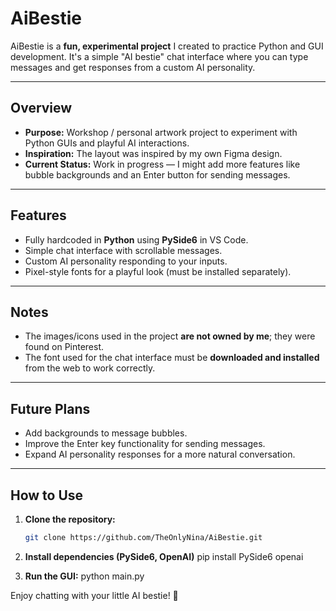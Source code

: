 # AiBestie

AiBestie is a **fun, experimental project** I created to practice Python and GUI development. It's a simple "AI bestie" chat interface where you can type messages and get responses from a custom AI personality.

---

## Overview

- **Purpose:** Workshop / personal artwork project to experiment with Python GUIs and playful AI interactions.
- **Inspiration:** The layout was inspired by my own Figma design.  
- **Current Status:** Work in progress — I might add more features like bubble backgrounds and an Enter button for sending messages.

---

## Features

- Fully hardcoded in **Python** using **PySide6** in VS Code.  
- Simple chat interface with scrollable messages.  
- Custom AI personality responding to your inputs.  
- Pixel-style fonts for a playful look (must be installed separately).  

---

## Notes

- The images/icons used in the project **are not owned by me**; they were found on Pinterest.  
- The font used for the chat interface must be **downloaded and installed** from the web to work correctly.  

---

## Future Plans

- Add backgrounds to message bubbles.  
- Improve the Enter key functionality for sending messages.  
- Expand AI personality responses for a more natural conversation.

---

## How to Use

1. **Clone the repository:**
   ```bash
   git clone https://github.com/TheOnlyNina/AiBestie.git

2. **Install dependencies (PySide6, OpenAI)**
pip install PySide6 openai

3. **Run the GUI:**
python main.py


Enjoy chatting with your little AI bestie! 💜


  


